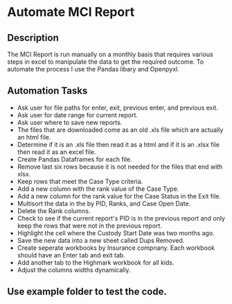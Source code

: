 # Automate MCI Report

## Description
The MCI Report is run manually on a monthly basis that requires various steps in excel to manipulate the data to get the required outcome. To automate the process I use the Pandas libary and Openpyxl. 

## Automation Tasks
- Ask user for file paths for enter, exit, previous enter, and previous exit.
- Ask user for date range for current report.
- Ask user where to save new reports.
- The files that are downloaded come as an old .xls file which are actually an html file.
- Determine if it is an .xls file then read it as a html and if it is an .xlsx file then read it as an excel file.
- Create Pandas Dataframes for each file.
- Remove last six rows because it is not needed for the files that end with xlsx.
- Keep rows that meet the Case Type criteria.
- Add a new column with the rank value of the Case Type.
- Add a new column for the rank value for the Case Status in the Exit file.
- Multisort the data in the by PID, Ranks, and Case Open Date.
- Delete the Rank columns.
- Check to see if the current report's PID is in the previous report and only keep the rows that were not in the previous report.
- Highlight the cell where the Custody Start Date was two months ago.
- Save the new data into a new sheet called  Dups Removed.
- Create seperate workbooks by Insurance compnany. Each workbook should have an Enter tab and exit tab.
- Add another tab to the Highmark workbook for all kids.
- Adjust the columns widths dynamically. 

## Use example folder to test the code.